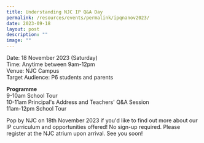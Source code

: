 ```yaml
---
title: Understanding NJC IP Q&A Day
permalink: /resources/events/permalink/ipqnanov2023/
date: 2023-09-18
layout: post
description: ""
image: ""
---
```

Date: 18 November 2023 (Saturday)   
Time: Anytime between 9am-12pm   
Venue: NJC Campus   
Target Audience: P6 students and parents 

**Programme**  
9-10am School Tour   
10-11am Principal's Address and Teachers' Q&A Session   
11am-12pm School Tour 


Pop by NJC on 18th November 2023 if you'd like to find out more about our IP curriculum and opportunities offered! 
No sign-up required. 
Please register at the NJC atrium upon arrival. See you soon!

